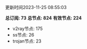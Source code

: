 更新时间2023-11-25 08:55:03

**总订阅: 73**
**总节点: 824**
**有效节点: 224**
- v2ray节点: 175
- ss节点: 26
- trojan节点: 23
